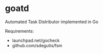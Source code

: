 goatd
=====

Automated Task Distributor implemented in Go

Requirements:

  * launchpad.net/gocheck
  * github.com/sdegutis/fsm
